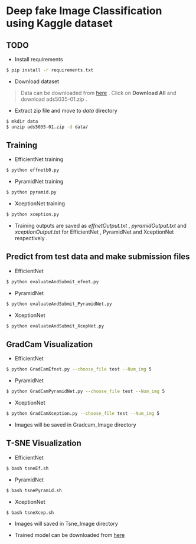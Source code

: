 # Deep fake Image Classification using Kaggle dataset 

## TODO

* Install requirements
```bash
$ pip install -r requirements.txt
```
* Download dataset 

> Data can be downloaded from [here](https://www.kaggle.com/c/ads5035-01/data) . Click on **Download All** and download ads5035-01.zip .

* Extract zip file and move to _data_ directory 

```bash
$ mkdir data
$ unzip ads5035-01.zip -d data/
```

## Training

* EfficientNet training
```bash
$ python effnetb0.py
```

* PyramidNet training
```bash
$ python pyramid.py
```

* XceptionNet training
```bash
$ python xception.py
```

* Training outputs are saved as _effnetOutput.txt_ , _pyramidOutput.txt_ and _xceptionOutput.txt_ for  EfficientNet , PyramidNet and XceptionNet respectively .

## Predict from test data and make submission files

* EfficientNet 
```bash
$ python evaluateAndSubmit_efnet.py
```

* PyramidNet 
```bash
$ python evaluateAndSubmit_PyramidNet.py
```

* XceptionNet 
```bash
$ python evaluateAndSubmit_XcepNet.py
```

## GradCam Visualization 

* EfficientNet 
```bash
$ python GradCamEfnet.py --choose_file test --Num_img 5
```

* PyramidNet 
```bash
$ python GradCamPyramidNet.py --choose_file test --Num_img 5
```

* XceptionNet 
```bash
$ python GradCamXception.py --choose_file test --Num_img 5
```
* Images will be saved in Gradcam_Image directory

## T-SNE Visualization 

* EfficientNet 
```bash
$ bash tsneEf.sh
```

* PyramidNet 
```bash
$ bash tsnePyramid.sh
```

* XceptionNet 
```bash
$ bash tsneXcep.sh
```
* Images will saved in Tsne_Image directory

* Trained model can be downloaded from [here](https://drive.google.com/file/d/1StmCTnZkU52CZJ7ZLsKhx3aRBWvesg8H/view?usp=sharing)